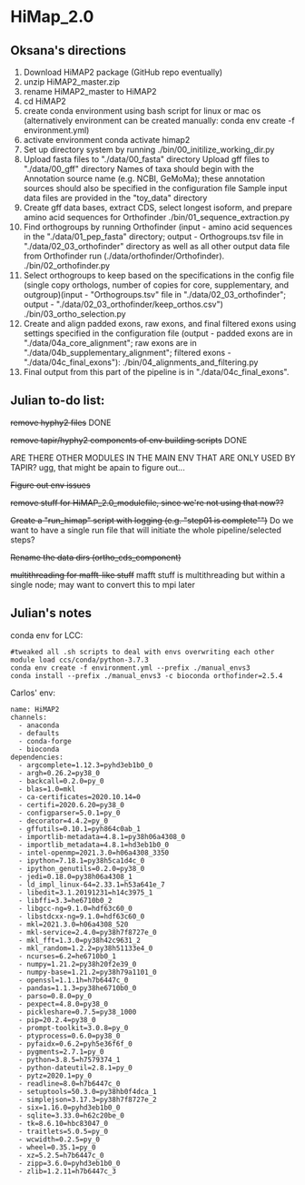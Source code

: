 # HiMap_2.0

## Oksana's directions
1. Download HiMAP2 package (GitHub repo eventually)
2. unzip HiMAP2_master.zip
3. rename HiMAP2_master to HiMAP2
4. cd HiMAP2
5. create conda environment using bash script for linux or mac os (alternatively environment can be created manually: conda env create -f environment.yml)
6. activate environment
   conda activate himap2
7. Set up directory system by running 
   ./bin/00_initilize_working_dir.py
8. Upload fasta files to "./data/00_fasta" directory
   Upload gff files to "./data/00_gff" directory
   Names of taxa should begin with the Annotation source name (e.g. NCBI, GeMoMa); these annotation sources should also be specified in the configuration file
   Sample input data files are provided in the "toy_data" directory
8. Create gff data bases, extract CDS, select longest isoform, and prepare amino acid sequences for Orthofinder
   ./bin/01_sequence_extraction.py
9. Find orthogroups by running Orthofinder (input - amino acid sequences in the "./data/01_pep_fasta" directory; output - Orthogroups.tsv file in "./data/02_03_orthofinder" directory as well as all other output data file from Orthofinder run (./data/orthofinder/Orthofinder).
   ./bin/02_orthofinder.py
10. Select orthogroups to keep based on the specifications in the config file (single copy orthologs, number of copies for core, supplementary, and outgroup)(input - "Orthogroups.tsv" file in "./data/02_03_orthofinder"; output - "./data/02_03_orthofinder/keep_orthos.csv")
    ./bin/03_ortho_selection.py
11. Create and align padded exons, raw exons, and final filtered exons using settings specified in the configuration file (output - padded exons are in "./data/04a_core_alignment"; raw exons are in "./data/04b_supplementary_alignment"; filtered exons - "./data/04c_final_exons"):
    ./bin/04_alignments_and_filtering.py
12. Final output from this part of the pipeline is in "./data/04c_final_exons".

## Julian to-do list:
<strike>remove hyphy2 files</strike> DONE

<strike>remove tapir/hyphy2 components of env building scripts</strike> DONE
		
ARE THERE OTHER MODULES IN THE MAIN ENV THAT ARE ONLY USED BY TAPIR? ugg, that might be apain to figure out...
		
<strike>Figure out env issues</strike> 

<strike>remove stuff for HiMAP_2.0_modulefile, since we're not using that now??</strike>

<strike>Create a "run_himap" script with logging (e.g. "step01 is complete"")</strike>
	Do we want to have a single run file that will initiate the whole pipeline/selected steps?

<strike>Rename the data dirs (ortho_cds_component)</strike>

<strike>multithreading for mafft-like stuff</strike>
	mafft stuff is multithreading but within a single node; may want to convert this to mpi later



## Julian's notes
conda env for LCC:
```
#tweaked all .sh scripts to deal with envs overwriting each other
module load ccs/conda/python-3.7.3
conda env create -f environment.yml --prefix ./manual_envs3
conda install --prefix ./manual_envs3 -c bioconda orthofinder=2.5.4
```


Carlos' env:
```
name: HiMAP2
channels:
  - anaconda
  - defaults
  - conda-forge
  - bioconda
dependencies:
  - argcomplete=1.12.3=pyhd3eb1b0_0
  - argh=0.26.2=py38_0
  - backcall=0.2.0=py_0
  - blas=1.0=mkl
  - ca-certificates=2020.10.14=0
  - certifi=2020.6.20=py38_0
  - configparser=5.0.1=py_0
  - decorator=4.4.2=py_0
  - gffutils=0.10.1=pyh864c0ab_1
  - importlib-metadata=4.8.1=py38h06a4308_0
  - importlib_metadata=4.8.1=hd3eb1b0_0
  - intel-openmp=2021.3.0=h06a4308_3350
  - ipython=7.18.1=py38h5ca1d4c_0
  - ipython_genutils=0.2.0=py38_0
  - jedi=0.18.0=py38h06a4308_1
  - ld_impl_linux-64=2.33.1=h53a641e_7
  - libedit=3.1.20191231=h14c3975_1
  - libffi=3.3=he6710b0_2
  - libgcc-ng=9.1.0=hdf63c60_0
  - libstdcxx-ng=9.1.0=hdf63c60_0
  - mkl=2021.3.0=h06a4308_520
  - mkl-service=2.4.0=py38h7f8727e_0
  - mkl_fft=1.3.0=py38h42c9631_2
  - mkl_random=1.2.2=py38h51133e4_0
  - ncurses=6.2=he6710b0_1
  - numpy=1.21.2=py38h20f2e39_0
  - numpy-base=1.21.2=py38h79a1101_0
  - openssl=1.1.1h=h7b6447c_0
  - pandas=1.1.3=py38he6710b0_0
  - parso=0.8.0=py_0
  - pexpect=4.8.0=py38_0
  - pickleshare=0.7.5=py38_1000
  - pip=20.2.4=py38_0
  - prompt-toolkit=3.0.8=py_0
  - ptyprocess=0.6.0=py38_0
  - pyfaidx=0.6.2=pyh5e36f6f_0
  - pygments=2.7.1=py_0
  - python=3.8.5=h7579374_1
  - python-dateutil=2.8.1=py_0
  - pytz=2020.1=py_0
  - readline=8.0=h7b6447c_0
  - setuptools=50.3.0=py38hb0f4dca_1
  - simplejson=3.17.3=py38h7f8727e_2
  - six=1.16.0=pyhd3eb1b0_0
  - sqlite=3.33.0=h62c20be_0
  - tk=8.6.10=hbc83047_0
  - traitlets=5.0.5=py_0
  - wcwidth=0.2.5=py_0
  - wheel=0.35.1=py_0
  - xz=5.2.5=h7b6447c_0
  - zipp=3.6.0=pyhd3eb1b0_0
  - zlib=1.2.11=h7b6447c_3
  ```
